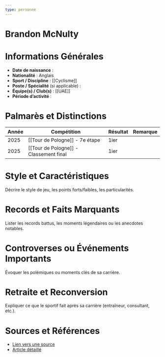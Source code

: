 ```yaml
---
type: personne
---
```


# Brandon McNulty

# Informations Générales
- **Date de naissance** :  
- **Nationalité** :  Anglais
- **Sport / Discipline** :  [[Cyclisme]]
- **Poste / Spécialité** (si applicable) :  
- **Équipe(s) / Club(s)** :  [[UAE]]
- **Période d’activité** :  

# Palmarès et Distinctions
| Année | Compétition                            | Résultat | Remarque |
| ----- | -------------------------------------- | -------- | -------- |
| 2025  | [[Tour de Pologne]] - 7e étape         | 1ier     |          |
| 2025  | [[Tour de Pologne]] - Classement final | 1ier     |          |

# Style et Caractéristiques
Décrire le style de jeu, les points forts/faibles, les particularités.

# Records et Faits Marquants
Lister les records battus, les moments légendaires ou les anecdotes notables.

# Controverses ou Événements Importants
Évoquer les polémiques ou moments clés de sa carrière.

# Retraite et Reconversion
Expliquer ce que le sportif fait après sa carrière (entraîneur, consultant, etc.).

# Sources et Références
- [Lien vers une source](#)
- [Article détaillé](#)

